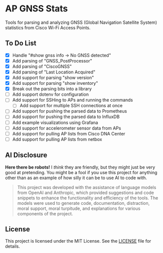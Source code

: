 # AP GNSS Stats

Tools for parsing and analyzing GNSS (Global Navigation Satellite System) statistics from Cisco Wi-Fi Access Points.

## To Do List

- [X] Handle "#show gnss info -> No GNSS detected"
- [X] Add parsing of "GNSS_PostProcessor"
- [X] Add parsing of "CiscoGNSS"
- [X] Add parsing of "Last Location Acquired"
- [X] Add support for parsing "show version"
- [X] Add support for parsing "show inventory"
- [X] Break out the parsing bits into a library
- [ ] Add support dotenv for configuration
- [ ] Add support for SSHing to APs and running the commands
  - [ ] Add support for multiple SSH connections at once
- [ ] Add support for pushing the parsed data to Prometheus
- [ ] Add support for pushing the parsed data to InfluxDB
- [ ] Add example visualizations using Grafana
- [ ] Add support for accelerometer sensor data from APs
- [ ] Add support for pulling AP lists from Cisco DNA Center
- [ ] Add support for pulling AP lists from netbox

## AI Disclosure

**Here there be robots!** I *think* they are friendly, but they might just be very good at pretending. You might be a fool if you use this project for anything other than as an example of how silly it can be to use AI to code with.

> This project was developed with the assistance of language models from OpenAI and Anthropic, which provided suggestions and code snippets to enhance the functionality and efficiency of the tools. The models were used to generate code, documentation, distraction, moral support, moral turpitude, and explanations for various components of the project.

## License

This project is licensed under the MIT License. See the [LICENSE](LICENSE) file for details.
